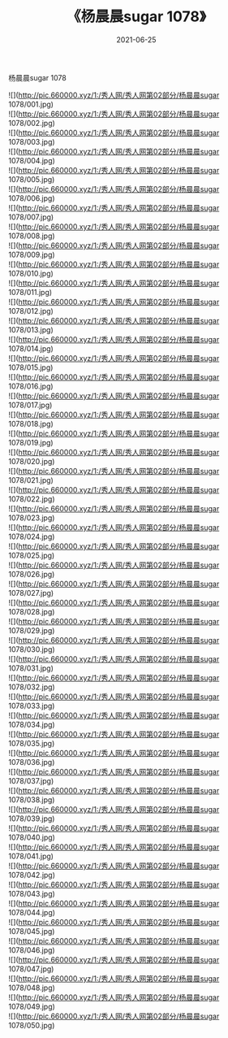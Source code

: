 ﻿---
layout: post
title:  《杨晨晨sugar 1078》
date:   2021-06-25
img: http://pic.660000.xyz/1:/秀人网/秀人网第02部分/杨晨晨sugar 1078/000.jpg
categories: [美女, 清纯, 唯美]
---

杨晨晨sugar 1078

  ![](http://pic.660000.xyz/1:/秀人网/秀人网第02部分/杨晨晨sugar 1078/001.jpg) <br> ![](http://pic.660000.xyz/1:/秀人网/秀人网第02部分/杨晨晨sugar 1078/002.jpg) <br> ![](http://pic.660000.xyz/1:/秀人网/秀人网第02部分/杨晨晨sugar 1078/003.jpg) <br> ![](http://pic.660000.xyz/1:/秀人网/秀人网第02部分/杨晨晨sugar 1078/004.jpg) <br> ![](http://pic.660000.xyz/1:/秀人网/秀人网第02部分/杨晨晨sugar 1078/005.jpg) <br> ![](http://pic.660000.xyz/1:/秀人网/秀人网第02部分/杨晨晨sugar 1078/006.jpg) <br> ![](http://pic.660000.xyz/1:/秀人网/秀人网第02部分/杨晨晨sugar 1078/007.jpg) <br> ![](http://pic.660000.xyz/1:/秀人网/秀人网第02部分/杨晨晨sugar 1078/008.jpg) <br> ![](http://pic.660000.xyz/1:/秀人网/秀人网第02部分/杨晨晨sugar 1078/009.jpg) <br> ![](http://pic.660000.xyz/1:/秀人网/秀人网第02部分/杨晨晨sugar 1078/010.jpg) <br> ![](http://pic.660000.xyz/1:/秀人网/秀人网第02部分/杨晨晨sugar 1078/011.jpg) <br> ![](http://pic.660000.xyz/1:/秀人网/秀人网第02部分/杨晨晨sugar 1078/012.jpg) <br> ![](http://pic.660000.xyz/1:/秀人网/秀人网第02部分/杨晨晨sugar 1078/013.jpg) <br> ![](http://pic.660000.xyz/1:/秀人网/秀人网第02部分/杨晨晨sugar 1078/014.jpg) <br> ![](http://pic.660000.xyz/1:/秀人网/秀人网第02部分/杨晨晨sugar 1078/015.jpg) <br> ![](http://pic.660000.xyz/1:/秀人网/秀人网第02部分/杨晨晨sugar 1078/016.jpg) <br> ![](http://pic.660000.xyz/1:/秀人网/秀人网第02部分/杨晨晨sugar 1078/017.jpg) <br> ![](http://pic.660000.xyz/1:/秀人网/秀人网第02部分/杨晨晨sugar 1078/018.jpg) <br> ![](http://pic.660000.xyz/1:/秀人网/秀人网第02部分/杨晨晨sugar 1078/019.jpg) <br> ![](http://pic.660000.xyz/1:/秀人网/秀人网第02部分/杨晨晨sugar 1078/020.jpg) <br> ![](http://pic.660000.xyz/1:/秀人网/秀人网第02部分/杨晨晨sugar 1078/021.jpg) <br> ![](http://pic.660000.xyz/1:/秀人网/秀人网第02部分/杨晨晨sugar 1078/022.jpg) <br> ![](http://pic.660000.xyz/1:/秀人网/秀人网第02部分/杨晨晨sugar 1078/023.jpg) <br> ![](http://pic.660000.xyz/1:/秀人网/秀人网第02部分/杨晨晨sugar 1078/024.jpg) <br> ![](http://pic.660000.xyz/1:/秀人网/秀人网第02部分/杨晨晨sugar 1078/025.jpg) <br> ![](http://pic.660000.xyz/1:/秀人网/秀人网第02部分/杨晨晨sugar 1078/026.jpg) <br> ![](http://pic.660000.xyz/1:/秀人网/秀人网第02部分/杨晨晨sugar 1078/027.jpg) <br> ![](http://pic.660000.xyz/1:/秀人网/秀人网第02部分/杨晨晨sugar 1078/028.jpg) <br> ![](http://pic.660000.xyz/1:/秀人网/秀人网第02部分/杨晨晨sugar 1078/029.jpg) <br> ![](http://pic.660000.xyz/1:/秀人网/秀人网第02部分/杨晨晨sugar 1078/030.jpg) <br> ![](http://pic.660000.xyz/1:/秀人网/秀人网第02部分/杨晨晨sugar 1078/031.jpg) <br> ![](http://pic.660000.xyz/1:/秀人网/秀人网第02部分/杨晨晨sugar 1078/032.jpg) <br> ![](http://pic.660000.xyz/1:/秀人网/秀人网第02部分/杨晨晨sugar 1078/033.jpg) <br> ![](http://pic.660000.xyz/1:/秀人网/秀人网第02部分/杨晨晨sugar 1078/034.jpg) <br> ![](http://pic.660000.xyz/1:/秀人网/秀人网第02部分/杨晨晨sugar 1078/035.jpg) <br> ![](http://pic.660000.xyz/1:/秀人网/秀人网第02部分/杨晨晨sugar 1078/036.jpg) <br> ![](http://pic.660000.xyz/1:/秀人网/秀人网第02部分/杨晨晨sugar 1078/037.jpg) <br> ![](http://pic.660000.xyz/1:/秀人网/秀人网第02部分/杨晨晨sugar 1078/038.jpg) <br> ![](http://pic.660000.xyz/1:/秀人网/秀人网第02部分/杨晨晨sugar 1078/039.jpg) <br> ![](http://pic.660000.xyz/1:/秀人网/秀人网第02部分/杨晨晨sugar 1078/040.jpg) <br> ![](http://pic.660000.xyz/1:/秀人网/秀人网第02部分/杨晨晨sugar 1078/041.jpg) <br> ![](http://pic.660000.xyz/1:/秀人网/秀人网第02部分/杨晨晨sugar 1078/042.jpg) <br> ![](http://pic.660000.xyz/1:/秀人网/秀人网第02部分/杨晨晨sugar 1078/043.jpg) <br> ![](http://pic.660000.xyz/1:/秀人网/秀人网第02部分/杨晨晨sugar 1078/044.jpg) <br> ![](http://pic.660000.xyz/1:/秀人网/秀人网第02部分/杨晨晨sugar 1078/045.jpg) <br> ![](http://pic.660000.xyz/1:/秀人网/秀人网第02部分/杨晨晨sugar 1078/046.jpg) <br> ![](http://pic.660000.xyz/1:/秀人网/秀人网第02部分/杨晨晨sugar 1078/047.jpg) <br> ![](http://pic.660000.xyz/1:/秀人网/秀人网第02部分/杨晨晨sugar 1078/048.jpg) <br> ![](http://pic.660000.xyz/1:/秀人网/秀人网第02部分/杨晨晨sugar 1078/049.jpg) <br> ![](http://pic.660000.xyz/1:/秀人网/秀人网第02部分/杨晨晨sugar 1078/050.jpg) <br>